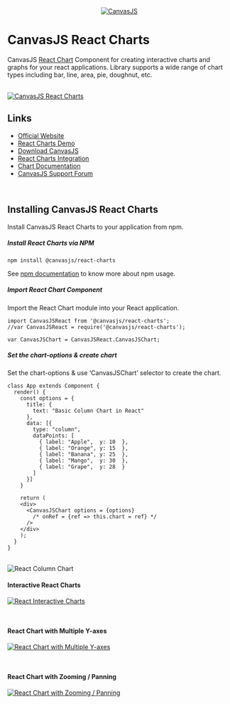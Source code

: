 <div align="center">
	<a href="https://www.npmjs.com/~canvasjs">
		<img src="https://canvasjs.com/wp-content/uploads/images/logo/canvasjs-logo-240x100.png" alt="CanvasJS"/>
	</a>
</div>

# CanvasJS React Charts
CanvasJS [React Chart](https://canvasjs.com/react-charts/) Component for creating interactive charts and graphs for your react applications. Library supports a wide range of chart types including bar, line, area, pie, doughnut, etc.

<br/>

<a href="https://canvasjs.com/react-charts/">
	<img src="https://canvasjs.com/wp-content/uploads/images/npm/react/react-charts.png" alt="CanvasJS React Charts">
</a>

<br/>

## Links
- [Official Website](https://canvasjs.com/)
- [React Charts Demo](https://canvasjs.com/react-charts/)
- [Download CanvasJS](https://canvasjs.com/download-html5-charting-graphing-library/)
- [React Charts Integration](https://canvasjs.com/docs/charts/integration/react/)
- [Chart Documentation](https://canvasjs.com/docs/charts/basics-of-creating-html5-chart/)
- [CanvasJS Support Forum](https://canvasjs.com/forums/)

<br/>

## Installing CanvasJS React Charts
Install CanvasJS React Charts to your application from npm.
##### Install React Charts via NPM
```
npm install @canvasjs/react-charts
```
See [npm documentation](https://docs.npmjs.com/) to know more about npm usage.

##### Import React Chart Component
Import the React Chart module into your React application.
```
import CanvasJSReact from '@canvasjs/react-charts';
//var CanvasJSReact = require('@canvasjs/react-charts');

var CanvasJSChart = CanvasJSReact.CanvasJSChart;
```

##### Set the chart-options & create chart
Set the chart-options & use ‘CanvasJSChart’ selector to create the chart.
```
class App extends Component {
  render() {
    const options = {
      title: {
        text: "Basic Column Chart in React"
      },
      data: [{
        type: "column",
        dataPoints: [
          { label: "Apple",  y: 10  },
          { label: "Orange", y: 15  },
          { label: "Banana", y: 25  },
          { label: "Mango",  y: 30  },
          { label: "Grape",  y: 28  }
        ]
      }]
    }
    
    return (
    <div>
      <CanvasJSChart options = {options}
        /* onRef = {ref => this.chart = ref} */
      />
    </div>
    );
  }
}
```

<br/>

<img src="https://canvasjs.com/wp-content/uploads/images/npm/react/react-column-chart.png" alt="React Column Chart">

<br/>

#### Interactive React Charts
<a href="https://canvasjs.com/react-charts/column-line-area-chart/"><img src="https://canvasjs.com/wp-content/uploads/images/npm/react/interactive-react-charts.gif" alt="React Interactive Charts"></a>

<br/>

#### React Chart with Multiple Y-axes
<a href="https://canvasjs.com/react-charts/chart-with-multiple-axes/"><img src="https://canvasjs.com/wp-content/uploads/images/npm/react/react-charts-mulitple-y-axes.gif" alt="React Chart with Multiple Y-axes"></a>

<br/>

#### React Chart with Zooming / Panning
<a href="https://canvasjs.com/react-charts/chart-zoom-pan/"><img src="https://canvasjs.com/wp-content/uploads/images/npm/react/react-charts-zooming-panning.gif" alt="React Chart with Zooming / Panning"></a>
